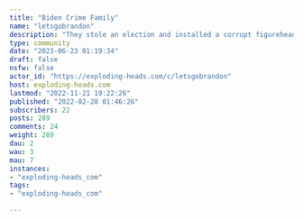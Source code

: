 ```yaml
---
title: "Biden Crime Family" 
name: "letsgobrandon"
description: "They stole an election and installed a corrupt figurehead suffering from dementia.Who is really running the government?"
type: community
date: "2023-06-23 01:19:34"
draft: false
nsfw: false
actor_id: "https://exploding-heads.com/c/letsgobrandon"
host: exploding-heads.com
lastmod: "2022-11-21 19:22:26"
published: "2022-02-28 01:46:26"
subscribers: 22
posts: 289
comments: 24
weight: 289
dau: 2
wau: 3
mau: 7
instances:
- "exploding-heads_com"
tags: 
- "exploding-heads_com"

---
```

